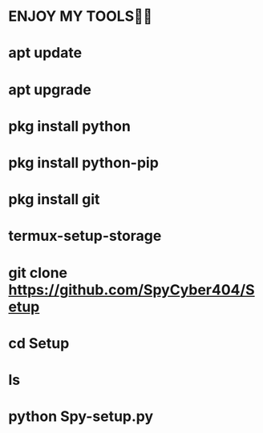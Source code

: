 #  ENJOY MY TOOLS🥰🥰

# apt update
# apt upgrade
# pkg install python
# pkg install python-pip
# pkg install git
# termux-setup-storage
# git clone https://github.com/SpyCyber404/Setup
# cd Setup
# ls
# python Spy-setup.py
























